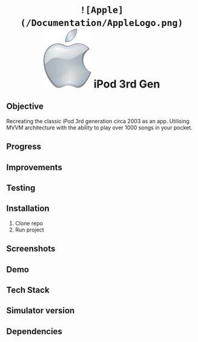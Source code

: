 <h1 align="center">

`![Apple](/Documentation/AppleLogo.png)`
<img src="Documentation/AppleLogo.png" width="25%" height="25%">
iPod 3rd Gen 

</h1>

## Objective
Recreating the classic iPod 3rd generation circa 2003 as an app. Utilising MVVM architecture with the ability to play over 1000 songs in your pocket.

## Progress 

## Improvements

## Testing

## Installation
1. Clone repo
2. Run project

## Screenshots

## Demo

## Tech Stack

## Simulator version

## Dependencies

